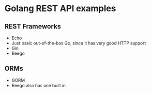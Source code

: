 # Golang REST API examples

## REST Frameworks

- Echo
- Just basic out-of-the-box Go, since it has very good HTTP support
- Gin
- Beego

## ORMs

- GORM
- Beego also has one built in

